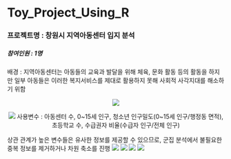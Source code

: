 # Toy_Project_Using_R
<h3>
프로젝트명 : 창원시 지역아동센터 입지 분석

</h3>
<h5>
참여인원 : 1명
</h5>
<p>
배경 :  지역아동센터는 아동들의 교육과 발달을 위해 체육, 문화 활동 등의 활동을 하지만 일부 아동들은 이러한 복지서비스를 제대로 활용하지 못해 사회적 사각지대를 해소하기 위함
</p>
<p align="center">
  <img src="https://github.com/bidulgi123/Toy_Project_Using_R/assets/121657338/6071cb3b-375f-42d6-af13-57029cbbfe34")>
  <p align="center">
  <img src="https://github.com/bidulgi123/Toy_Project_Using_R/assets/121657338/b778290e-e688-49c3-baf3-d26a4f38b225")>
  사용변수 : 아동센터 수, 0~15세 인구, 청소년 인구밀도(0~15세 인구/행정동 면적), 초등학교 수, 수급권자 비율(수급자 인구/전체 인구)
</p>

<p>
  상관 관계가 높은 변수들은 유사한 정보를 제공할 수 있으므로, 군집 분석에서 불필요한 중복 정보를 제거하거나 차원 축소를 진행
<img src="https://github.com/bidulgi123/Toy_Project_Using_R/assets/121657338/112a2566-042c-4920-ba55-a129588c9466">
<img src="https://github.com/bidulgi123/Toy_Project_Using_R/assets/121657338/544effdb-2ff0-4e7c-b983-7084d44f406b">
<img src="https://github.com/bidulgi123/Toy_Project_Using_R/assets/121657338/53f38d52-d271-48d5-9e4e-2aecee3d3a3b">
<img src="https://github.com/bidulgi123/Toy_Project_Using_R/assets/121657338/bd6a5635-73fb-49ea-9b99-0c486c816f48">

</p>

